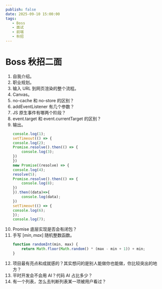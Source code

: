 ```yaml
---
publish: false
date: 2025-09-10 15:00:00
tags:
   - Boss
   - 面试
   - 前端
   - 秋招
---
```


# Boss 秋招二面

1. 自我介绍。
2. 职业规划。
3. 输入 URL 到网页渲染的整个流程。
4. Canvas。
5. no-cache 和 no-store 的区别？
6. addEventListener 有几个参数？
7. JS 原生事件有哪两个阶段？
8. event.target 和 event.currentTarget 的区别？
9. 输出。
    ```JavaScript
    console.log(1);
    setTimeout(() => {
    console.log(2);
    Promise.resolve().then(() => {
        console.log(3);
    })
    })
    new Promise((resolve) => {
    console.log(4);
    resolve(5);
    Promise.resolve().then(() => {
        console.log(8);
    })
    }).then((data)=>{
        console.log(data);
    })
    setTimeout(() => {
    console.log(6);
    });
    console.log(7);
    ```
10. Promise 底层实现是否会有闭包？
11. 手写 $[min,max]$ 随机整数函数。
    ```JavaScript
    function randomInt(min, max) {
        return Math.floor(Math.random() * (max - min + 1)) + min;
    }
    ```
12. 项目最有亮点和成就感的？其实想问的是别人能做你也能做，你比较突出的地方？
13. 平时开发会不会用 AI？代码 AI 占比多少？
14. 有一个列表，怎么去判断列表某一项被用户看过？